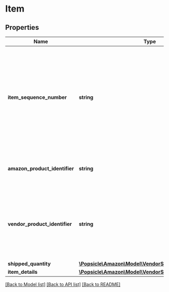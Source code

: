 # Item

## Properties
Name | Type | Description | Notes
------------ | ------------- | ------------- | -------------
**item_sequence_number** | **string** | Item sequence number for the item. The first item will be 001, the second 002, and so on. This number is used as a reference to refer to this item from the carton or pallet level. | 
**amazon_product_identifier** | **string** | Amazon Standard Identification Number (ASIN) of an item. | [optional] 
**vendor_product_identifier** | **string** | The vendor selected product identification of the item. Should be the same as was sent in the purchase order. | [optional] 
**shipped_quantity** | [**\Popsicle\Amazon\Model\VendorShipments\ItemQuantity**](ItemQuantity.md) |  | 
**item_details** | [**\Popsicle\Amazon\Model\VendorShipments\ItemDetails**](ItemDetails.md) |  | [optional] 

[[Back to Model list]](../../README.md#documentation-for-models) [[Back to API list]](../../README.md#documentation-for-api-endpoints) [[Back to README]](../../README.md)

